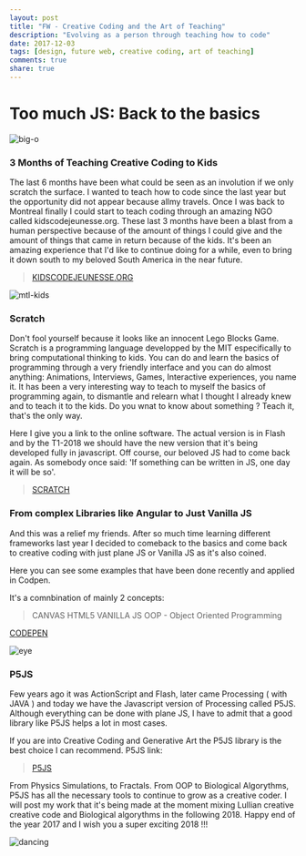 ```yaml
---
layout: post
title: "FW - Creative Coding and the Art of Teaching"
description: "Evolving as a person through teaching how to code"
date: 2017-12-03
tags: [design, future web, creative coding, art of teaching]
comments: true
share: true
---
```


# Too much JS: Back to the basics

![big-o](https://user-images.githubusercontent.com/17754060/33526970-aea8ca1a-d816-11e7-846a-47a54b8af1b6.png)

### 3 Months of Teaching Creative Coding to Kids

The last 6 months have been what could be seen as an involution if we only scratch the surface. I wanted to teach how to code since the last year but the opportunity did not appear because allmy travels. Once I was back to Montreal finally I could start to teach coding through an amazing NGO called kidscodejeunesse.org. These last 3 months have been a blast from a human perspective because of the amount of things I could give and the amount of things that came in return because of the kids. It's been an amazing experience that I'd like to continue doing for a while, even to bring it down south to my beloved South America in the near future.

> [KIDSCODEJEUNESSE.ORG](http://www.kidscodejeunesse.org/)

![mtl-kids](https://user-images.githubusercontent.com/17754060/33527029-84d05d1a-d817-11e7-9af3-ee36b0b5f0ea.jpg)

### Scratch

Don't fool yourself because it looks like an innocent Lego Blocks Game. Scratch is a programming language developped by the MIT especifically to bring computational thinking to kids. You can do and learn the basics of programming through a very friendly interface and you can do almost anything: Animations, Interviews, Games, Interactive experiences, you name it. It has been a very interesting way to teach to myself the basics of programming again, to dismantle and relearn what I thought I already knew and to teach it to the kids. Do you wnat to know about something ? Teach it, that's the only way.
  
Here I give you a link to the online software. The actual version is in Flash and by the T1-2018 we should have the new version that it's being developed fully in javascript. Off course, our beloved JS had to come back again. As somebody once said: 'If something can be written in JS, one day it will be so'.

> [SCRATCH](https://scratch.mit.edu/)

### From complex Libraries like Angular to Just Vanilla JS

And this was a relief my friends. After so much time learning different frameworks last year I decided to comeback to the basics and come back to creative coding with just plane JS or Vanilla JS as it's also coined.

Here you can see some examples that have been done recently and applied in Codpen. 

It's a comnbination of mainly 2 concepts:

> CANVAS HTML5
> VANILLA JS
> OOP - Object Oriented Programming

[CODEPEN](https://codepen.io/elbernat/)

![eye](https://user-images.githubusercontent.com/17754060/33526972-aec39be2-d816-11e7-9426-eb6abcb78dc6.png)

### P5JS

Few years ago it was ActionScript and Flash, later came Processing ( with JAVA ) and today we have the Javascript version of
Processing called P5JS. Although everything can be done with plane JS, I have to admit that a good library like P5JS helps a lot in most cases.

If you are into Creative Coding and Generative Art the P5JS library is the best choice I can recommend. P5JS link:


> [P5JS](https://p5js.org/)

From Physics Simulations, to Fractals. From OOP to Biological Algorythms, P5JS has all the necessary tools to continue to 
grow as a creative coder. I will post my work that it's being made at the moment mixing Lullian creative creative code and Biological algorythms in the following 2018. Happy end of the year 2017 and I wish you a super exciting 2018 !!!

![dancing](https://user-images.githubusercontent.com/17754060/33526971-aeb764a8-d816-11e7-85e1-6a5b4d0b0a13.png)


